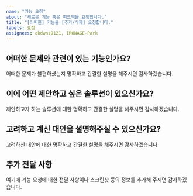```yaml
---
name: "기능 요청"
about: "새로운 기능 혹은 피드백을 요청합니다."
title: "[어떠한] 기능을 [추가/삭제] 요청합니다."
labels: 요청
assignees: ckdwns9121, IRONAGE-Park
---
```


## 어떠한 문제와 관련이 있는 기능인가요?

어떠한 문제가 불편하셨는지 명확하고 간결한 설명을 해주시면 감사하겠습니다.

## 이에 어떤 제안하고 싶은 솔루션이 있으신가요?

제안하고자 하는 솔루션에 대한 명확하고 간결한 설명을 해주시면 감사하겠습니다.

## 고려하고 계신 대안을 설명해주실 수 있으신가요?

고려하신 대안에 대한 명확하고 간결한 설명을 해주시면 감사하겠습니다.

## 추가 전달 사항

여기에 기능 요청에 대한 전달 사항이나 스크린샷 등의 정보를 추가해 주시면 감사하겠습니다.
